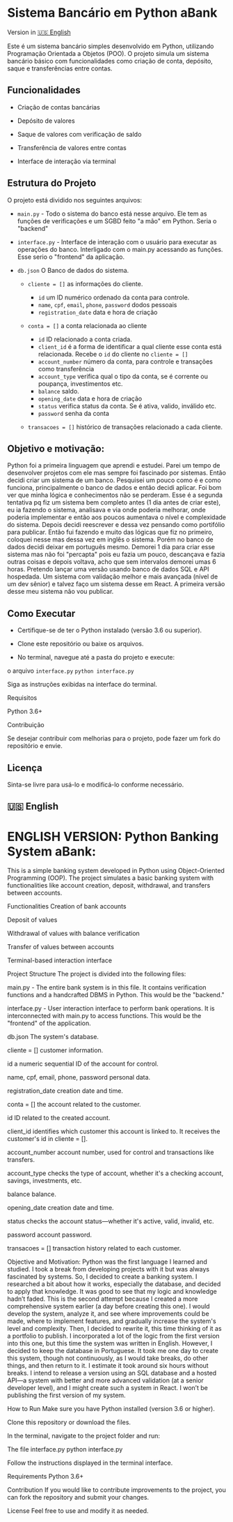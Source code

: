 # Sistema Bancário em Python aBank
Version in [🇺🇸 English](#english)

Este é um sistema bancário simples desenvolvido em Python, utilizando Programação Orientada a Objetos (POO). O projeto simula um sistema bancário básico com funcionalidades como criação de conta, depósito, saque e transferências entre contas.

## Funcionalidades

* Criação de contas bancárias

* Depósito de valores

* Saque de valores com verificação de saldo

* Transferência de valores entre contas

* Interface de interação via terminal

## Estrutura do Projeto

O projeto está dividido nos seguintes arquivos:

* `main.py` - Todo o sistema do banco está nesse arquivo. Ele tem as funções de verificações e um SGBD feito "a mão" em Python. Seria o "backend"

* `interface.py` - Interface de interação com o usuário para executar as operações do banco. Interligado com o main.py acessando as funções. Esse serio o "frontend" da aplicação.

* `db.json` O Banco de dados do sistema.

  * `cliente = []` as informações do cliente.
    * `id` um ID numérico ordenado da conta para controle.
    * `name`, `cpf`, `email`, `phone`, `password` dodos pessoais
    * `registration_date` data e hora de criação

  * `conta = []` a conta relacionada ao cliente
      * `id` ID relacionado a conta criada.
      * `client_id` é a forma de identificar a qual cliente esse conta está relacionada. Recebe o `id` do cliente no `cliente = []`
      * `account_number` número da conta, para controle e transações como transferência
      * `account_type` verifica qual o tipo da conta, se é corrente ou poupança, investimentos etc.
      * `balance` saldo.
      * `opening_date` data e  hora de criação
      * `status` verifica status da conta. Se é ativa, valido, inválido etc.
      * `password` senha da conta
  
  * `transacoes = []` histórico de transações relacionado a cada cliente.

 ## Objetivo e motivação:
Python foi a primeira linguagem que aprendi e estudei. Parei um tempo de desenvolver projetos com ele mas sempre foi fascinado por sistemas. Então decidi criar um sistema de um banco. Pesquisei um pouco como é e como funciona, principalmente o banco de dados e então decidi aplicar. Foi bom ver que minha lógica e conhecimentos não se perderam. Esse é a segunda tentativa pq fiz um sistema bem completo antes (1 dia antes de criar este), eu ia fazendo o sistema, analisava e via onde poderia melhorar, onde poderia implementar e então aos poucos aumentava o nível e complexidade do sistema. Depois decidi reescrever e dessa vez pensando como portifólio para publicar. Então fui fazendo e muito das lógicas que fiz no primeiro, coloquei nesse mas dessa vez em inglês o sistema. Porém no banco de dados decidi deixar em português mesmo. Demorei 1 dia para criar esse sistema mas não foi "percapta" pois eu fazia um pouco, descançava e fazia outras coisas e depois voltava, acho que sem intervalos demorei umas 6 horas. Pretendo lançar uma versão usando banco de dados SQL e API hospedada. Um sistema com validação melhor e mais avançada (nível de um dev sênior) e talvez faço um sistema desse em React. A primeira versão desse meu sistema não vou publicar. 

## Como Executar

* Certifique-se de ter o Python instalado (versão 3.6 ou superior).

* Clone este repositório ou baixe os arquivos.

* No terminal, navegue até a pasta do projeto e execute:

o arquivo `interface.py`
``` python interface.py ```

Siga as instruções exibidas na interface do terminal.

Requisitos

Python 3.6+

Contribuição

Se desejar contribuir com melhorias para o projeto, pode fazer um fork do repositório e envie.

## Licença

Sinta-se livre para usá-lo e modificá-lo conforme necessário.

## 🇺🇸 English
# ENGLISH VERSION: Python Banking System aBank:

This is a simple banking system developed in Python using Object-Oriented Programming (OOP). The project simulates a basic banking system with functionalities like account creation, deposit, withdrawal, and transfers between accounts.

Functionalities
Creation of bank accounts

Deposit of values

Withdrawal of values with balance verification

Transfer of values between accounts

Terminal-based interaction interface

Project Structure
The project is divided into the following files:

main.py - The entire bank system is in this file. It contains verification functions and a handcrafted DBMS in Python. This would be the "backend."

interface.py - User interaction interface to perform bank operations. It is interconnected with main.py to access functions. This would be the "frontend" of the application.

db.json The system's database.

cliente = [] customer information.

id a numeric sequential ID of the account for control.

name, cpf, email, phone, password personal data.

registration_date creation date and time.

conta = [] the account related to the customer.

id ID related to the created account.

client_id identifies which customer this account is linked to. It receives the customer's id in cliente = [].

account_number account number, used for control and transactions like transfers.

account_type checks the type of account, whether it's a checking account, savings, investments, etc.

balance balance.

opening_date creation date and time.

status checks the account status—whether it's active, valid, invalid, etc.

password account password.

transacoes = [] transaction history related to each customer.

Objective and Motivation:
Python was the first language I learned and studied. I took a break from developing projects with it but was always fascinated by systems. So, I decided to create a banking system. I researched a bit about how it works, especially the database, and decided to apply that knowledge. It was good to see that my logic and knowledge hadn’t faded. This is the second attempt because I created a more comprehensive system earlier (a day before creating this one). I would develop the system, analyze it, and see where improvements could be made, where to implement features, and gradually increase the system's level and complexity. Then, I decided to rewrite it, this time thinking of it as a portfolio to publish. I incorporated a lot of the logic from the first version into this one, but this time the system was written in English. However, I decided to keep the database in Portuguese. It took me one day to create this system, though not continuously, as I would take breaks, do other things, and then return to it. I estimate it took around six hours without breaks. I intend to release a version using an SQL database and a hosted API—a system with better and more advanced validation (at a senior developer level), and I might create such a system in React. I won’t be publishing the first version of my system.

How to Run
Make sure you have Python installed (version 3.6 or higher).

Clone this repository or download the files.

In the terminal, navigate to the project folder and run:

The file interface.py python interface.py

Follow the instructions displayed in the terminal interface.

Requirements
Python 3.6+

Contribution
If you would like to contribute improvements to the project, you can fork the repository and submit your changes.

License
Feel free to use and modify it as needed.

